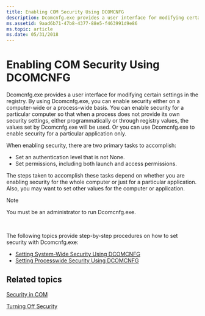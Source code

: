 ```yaml
---
title: Enabling COM Security Using DCOMCNFG
description: Dcomcnfg.exe provides a user interface for modifying certain settings in the registry.
ms.assetid: 9aad6b71-47b8-4377-88e5-f463991d9e86
ms.topic: article
ms.date: 05/31/2018
---
```


# Enabling COM Security Using DCOMCNFG

Dcomcnfg.exe provides a user interface for modifying certain settings in the registry. By using Dcomcnfg.exe, you can enable security either on a computer-wide or a process-wide basis. You can enable security for a particular computer so that when a process does not provide its own security settings, either programmatically or through registry values, the values set by Dcomcnfg.exe will be used. Or you can use Dcomcnfg.exe to enable security for a particular application only.

When enabling security, there are two primary tasks to accomplish:

-   Set an authentication level that is not None.
-   Set permissions, including both launch and access permissions.

The steps taken to accomplish these tasks depend on whether you are enabling security for the whole computer or just for a particular application. Also, you may want to set other values for the computer or application.

> [!Note]  
> You must be an administrator to run Dcomcnfg.exe.

 

The following topics provide step-by-step procedures on how to set security with Dcomcnfg.exe:

-   [Setting System-Wide Security Using DCOMCNFG](setting-machine-wide-security-using-dcomcnfg.md)
-   [Setting Processwide Security Using DCOMCNFG](setting-processwide-security-using-dcomcnfg.md)

## Related topics

<dl> <dt>

[Security in COM](security-in-com.md)
</dt> <dt>

[Turning Off Security](turning-off-security.md)
</dt> </dl>

 

 




